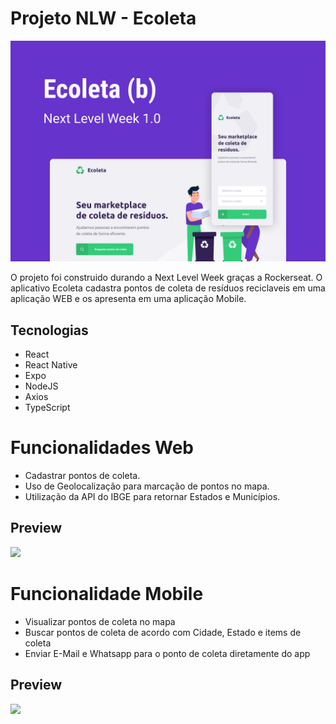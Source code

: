 # Projeto NLW - Ecoleta

![](README_Images/Ecoleta.png)

O projeto foi construido durando a Next Level Week graças a Rockerseat.
O aplicativo Ecoleta cadastra pontos de coleta de resíduos reciclaveis em uma aplicação WEB e os apresenta em uma aplicação Mobile.

## Tecnologias
- React
- React Native
- Expo
- NodeJS
- Axios
- TypeScript


# Funcionalidades Web
- Cadastrar pontos de coleta.
- Uso de Geolocalização para marcação de pontos no mapa.
- Utilização da API do IBGE para retornar Estados e Municípios.

## Preview

![](README_Images/Web_gif.gif)

# Funcionalidade Mobile
- Visualizar pontos de coleta no mapa
- Buscar pontos de coleta de acordo com Cidade, Estado e items de coleta
- Enviar E-Mail e Whatsapp para o ponto de coleta diretamente do app

## Preview

![](README_Images/Mobile_Gif2.gif)